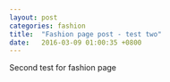 ```yaml
---
layout: post
categories: fashion
title:  "Fashion page post - test two"
date:   2016-03-09 01:00:35 +0800
---
```


Second test for fashion page
